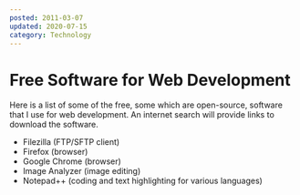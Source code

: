 ```yaml
---
posted: 2011-03-07
updated: 2020-07-15
category: Technology
---
```


# Free Software for Web Development

Here is a list of some of the free, some which are open-source, software that I use for web development. An internet search will provide links to download the software. 

* Filezilla (FTP/SFTP client)
* Firefox (browser)
* Google Chrome (browser)
* Image Analyzer (image editing)
* Notepad++ (coding and text highlighting for various languages)

